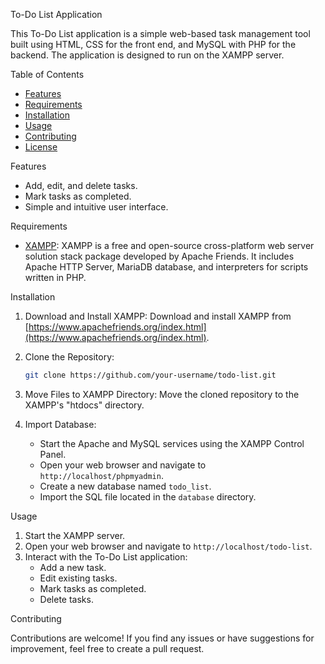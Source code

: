 To-Do List Application

This To-Do List application is a simple web-based task management tool built using HTML, CSS for the front end, and MySQL with PHP for the backend. The application is designed to run on the XAMPP server.

 Table of Contents

- [Features](#features)
- [Requirements](#requirements)
- [Installation](#installation)
- [Usage](#usage)
- [Contributing](#contributing)
- [License](#license)

 Features

- Add, edit, and delete tasks.
- Mark tasks as completed.
- Simple and intuitive user interface.

 Requirements

- [XAMPP](https://www.apachefriends.org/index.html): XAMPP is a free and open-source cross-platform web server solution stack package developed by Apache Friends. It includes Apache HTTP Server, MariaDB database, and interpreters for scripts written in PHP.

 Installation

1. Download and Install XAMPP:
   Download and install XAMPP from [https://www.apachefriends.org/index.html](https://www.apachefriends.org/index.html).

2. Clone the Repository:
   ```bash
   git clone https://github.com/your-username/todo-list.git
   ```

3. Move Files to XAMPP Directory:
   Move the cloned repository to the XAMPP's "htdocs" directory.

4. Import Database:
   - Start the Apache and MySQL services using the XAMPP Control Panel.
   - Open your web browser and navigate to `http://localhost/phpmyadmin`.
   - Create a new database named `todo_list`.
   - Import the SQL file located in the `database` directory.

Usage

1. Start the XAMPP server.
2. Open your web browser and navigate to `http://localhost/todo-list`.
3. Interact with the To-Do List application:
   - Add a new task.
   - Edit existing tasks.
   - Mark tasks as completed.
   - Delete tasks.


Contributing

Contributions are welcome! If you find any issues or have suggestions for improvement, feel free to create a pull request.



